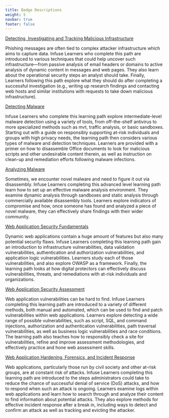```yaml
---
title: Badge Descriptions
weight: 5
navbar: true
footer: false
---
```

[Detecting, Investigating and Tracking Malicious Infrastructure](/en/learning-path/1/)

Phishing messages are often tied to complex attacker infrastructure which aims to capture data. Infuse Learners who complete this path are introduced to various techniques that could help uncover such infrastructure—from passive analysis of email headers or domains to active analysis of dynamic content in messages and web pages. They also learn about the operational security steps an analyst should take. Finally, Learners following this path explore what they should do after completing a successful investigation (e.g., writing up research findings and contacting web hosts and similar institutions with requests to take down malicious infrastructure).

[Detecting Malware](/en/learning-path/2/)

Infuse Learners who complete this learning path explore intermediate-level malware detection using a variety of tools, from off-the-shelf antivirus to more specialized methods such as mvt, traffic analysis, or basic sandboxes. Starting out with a guide on responsibly supporting at-risk individuals and groups with high privacy needs, the learning path then considers various types of malware and detection techniques. Learners are provided with a primer on how to disassemble Office documents to look for malicious scripts and other undesirable content therein, as well as instruction on clean-up and remediation efforts following malware infections.

[Analyzing Malware](/en/learning-path/3/)

Sometimes, we encounter novel malware and need to figure it out via disassembly. Infuse Learners completing this advanced level learning path learn how to set up an effective malware analysis environment. They examine dynamic analysis through sandboxes and static analysis through commercially available disassembly tools. Learners explore indicators of compromise and how, once someone has found and analyzed a piece of novel malware, they can effectively share findings with their wider community.

[Web Application Security Fundamentals](/en/learning-path/4/)

Dynamic web applications contain a huge amount of features but also many potential security flaws. Infuse Learners completing this learning path gain an introduction to infrastructure vulnerabilities, data validation vulnerabilities, authentication and authorization vulnerabilities, and application logic vulnerabilities. Learners study each of those vulnerabilities, and also explore OWASP as a framework. Finally, the learning path looks at how digital protectors can effectively discuss vulnerabilities, threats, and remediations with at-risk individuals and organizations.

[Web Application Security Assessment](/en/learning-path/5/)

Web application vulnerabilities can be hard to find. Infuse Learners completing this learning path are introduced to a variety of different methods, both manual and automated, which can be used to find and patch vulnerabilities within web applications. Learners explore detecting a wide range of possible vulnerabilities, such as script, SQL, and command injections, authorization and authentication vulnerabilities, path traversal vulnerabilities, as well as business logic vulnerabilities and race conditions. The learning path also teaches how to responsibly check a site for vulnerabilities, refine and improve assessment methodologies, and effectively practice and hone web assessment skills.

[Web Application Hardening, Forensics, and Incident Response](/en/learning-path/6/)

Web applications, particularly those run by civil society and other at-risk groups, are at constant risk of attacks. Infuse Learners completing this learning path are introduced to the steps administrators could take to reduce the chance of successful denial of service (DoS) attacks, and how to respond when such an attack is ongoing. Learners examine logs within web applications and learn how to search through and analyze their content to find information about potential attacks. They also explore methods for effective incident response after a break in, including ways to detect and confirm an attack as well as tracking and evicting the attacker.
